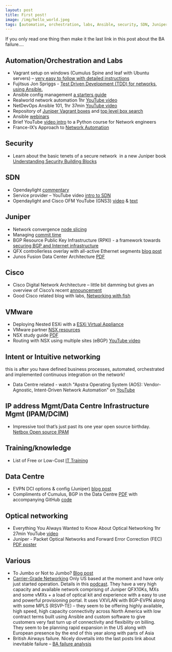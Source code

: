```yaml
---
layout: post
title: First post!
image: /img/hello_world.jpeg
tags: [automation, orchestration, labs, Ansible, security, SDN, Juniper, Cisco, EVE-NG, VMware, NSX, ESXi, failure, IPAM, DCIM, optical, DWDM, intent, BGP, python, opendaylight]
---
```


If you only read one thing then make it the last link in this post about the BA failure….


## Automation/Orchestration and Labs

* Vagrant setup on windows (Cumulus Spine and leaf with Ubuntu servers) – [very easy to follow with detailed instructions](https://github.com/CumulusNetworks/cldemo-vagrant-onwindows/blob/master/README.md)
* Fujitsus Jon Spriggs - [Test Driven Development (TDD) for networks, using Ansible.](https://jon.sprig.gs/blog/post/537)
* Ansible config management [a starters guide](https://www.youtube.com/watch?v=fYd_KQpfBs8&)
* Realworld network automation 1hr [YouTube video](https://www.youtube.com/watch?v=s-eL6M0bOQw&)
* NetDevOps Ansible 101, 1hr 37min [YouTube video](https://www.youtube.com/watch?v=ArqvSGRzUBw&)
* Repository of [Juniper Vagrant boxes](https://app.vagrantup.com/juniper) and [top level box search](https://app.vagrantup.com/boxes/search)
* Ansible [webinars](https://www.ansible.com/webinars-training)
* Brief YouTube [video intro](https://youtu.be/_o_1XLt1hi8) to a Python course for Network engineers 
* France-IX’s Approach to [Network Automation](https://forums.juniper.net/t5/Customer-Stories-and-Successes/France-IX-s-Approach-to-Network-Automation/ba-p/308939)


## Security

* Learn about the basic tenets of a secure network  in a new Juniper book [Understanding Security Building Blocks](http://juni.pr/2sOF3Ol)


## SDN

* Opendaylight [commentary](http://packetpushers.net/opendaylight-carbon-what-sdn-has-become/)
* Service provider – YouTube video [intro to SDN](https://www.youtube.com/watch?v=MSzeITPFWbc&)
* Opendaylight and Cisco OFM YouTube (GNS3) [video](https://www.youtube.com/watch?v=UnwEtt5EQOY&) & [text](https://github.com/davidbombal/GNS3Talks/blob/master/ODL%20OFM%20%20install%20with%20GNS3.txt)


## Juniper

* Network convergence [node slicing](https://forums.juniper.net/t5/Automation-Programmability/Network-Convergence-with-Junos-Node-Slicing/ba-p/309213)
* Managing [commit time](https://dataplumber.wordpress.com/2015/09/17/managing-junos-commit-time/)
* BGP Resource Public Key Infrastructure (RPKI) - a framework towards [securing BGP and Internet infrastructure](http://juni.pr/2nMbPK2) 
* QFX controllerless overlay with all-active Ethernet segments [blog post](https://www.inetzero.com/qfx-controllerless-overlay-active-ethernet-segments/)
* Junos Fusion Data Center Architecture [PDF](http://juni.pr/2r3Qkqo)


## Cisco

* Cisco Digital Network Architecture – little bit damming but gives an overview of Cisco’s recent [announcement](http://www.futuriom.com/articles/news/cisco-reinvents-sdn-market-yawns/2017/06)
* Good Cisco related blog with labs, [Networking with fish](http://www.networkingwithfish.com/)


## VMware

* Deploying Nested ESXi with a [ESXi Virtual Appliance](http://www.virtuallyghetto.com/2015/12/deploying-nested-esxi-is-even-easier-now-with-the-esxi-virtual-appliance.html)
* VMware partner [NSX resources](https://www.dropbox.com/s/ok0mor83c0q4ibs/NSX%20Resources%202016.pdf?dl=0)
* NSX study guide [PDF](https://communities.vmware.com/servlet/JiveServlet/downloadBody/32973-102-1-45257/VCP-NV%20Study%20Guide.pdf)
* Routing with NSX using multiple sites (eBGP) [YouTube video](https://www.youtube.com/watch?v=JRVHjWhj2_Y)


## Intent or Intuitive networking
this is after you have defined business processes, automated, orchestrated and implemented continuous integration on the network!

* Data Centre related - watch "Apstra Operating System (AOS): Vendor-Agnostic, Intent-Driven Network Automation" on [YouTube](https://youtu.be/kyNxXcX0m-0)


## IP address Mgmt/Data Centre Infrastructure Mgmt (IPAM/DCIM)

* Impressive tool that’s just past its one year open source birthday. [Netbox Open source IPAM](https://github.com/digitalocean/netbox)


## Training/knowledge

* List of Free or Low-Cost [IT Training](http://www.network-node.com/blog/2017/4/22/list-of-free-or-low-cost-it-training)


## Data Centre

* EVPN DCI options & config (Juniper) [blog post](https://packet-expert.org/2017/06/08/evpn-based-data-center-interconnect-juniper-design-option-and-config-guide/)
* Compliments of Cumulus, BGP in the Data Centre [PDF](https://cumulusnetworks.com/learn/web-scale-networking-resources/whitepapers/9781491983386.pdf) with accompanying GitHub [code](https://github.com/oreillymedia/bgp_in_the_data_center)


## Optical networking

* Everything You Always Wanted to Know About Optical Networking 1hr 27min YouTube [video](https://www.youtube.com/watch?v=_KFpXuHqHQg)
* Juniper - Packet Optical Networks and Forward Error Correction (FEC) [PDF poster](http://juni.pr/2sn0jIs) 


## Various

* To Jumbo or Not to Jumbo? [Blog post](http://blog.ipspace.net/2017/06/to-jumbo-or-not-to-jumbo.html?m=1)
* [Carrier-Grade Networking](https://www.packetfabric.com/) Only US based at the moment and have only just started operation. Details in this [podcast](http://blog.ipspace.net/2017/06/packet-fabric-on-software-gone-wild.html). They have a very high capacity and available network comprising of Juniper QFX10Ks, MXs and some vMXs + a load of optical kit and experience with a easy to use and powerful provisioning portal. It uses VXVLAN with BGP-EVPN along with some MPLS (RSVP-TE) – they seem to be offering highly available, high speed, high capacity connectivity across North America with low contract terms built using Ansible and custom software to give customers very fast turn up of connectivity and flexibility on billing. They seem to be planning rapid expansion in the US along with European presence by the end of this year along with parts of Asia
* British Airways failure. Nicely dovetails into the last posts link about inevitable failure – [BA failure analysis](https://www.theregister.co.uk/2017/06/05/british_airways_critical_path_analysis/)
